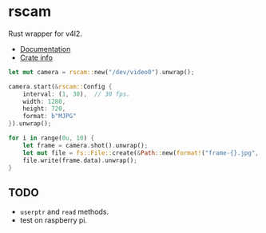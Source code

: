rscam
=====

Rust wrapper for v4l2.

* [Documentation](http://loyd.github.io/rscam)
* [Crate info](https://crates.io/crates/rscam)

```rust
let mut camera = rscam::new("/dev/video0").unwrap();

camera.start(&rscam::Config {
    interval: (1, 30),  // 30 fps.
    width: 1280,
    height: 720,
    format: b"MJPG"
}).unwrap();

for i in range(0u, 10) {
    let frame = camera.shot().unwrap();
    let mut file = fs::File::create(&Path::new(format!("frame-{}.jpg", i)));
    file.write(frame.data).unwrap();
}
```

TODO
----
* `userptr` and `read` methods.
* test on raspberry pi.
